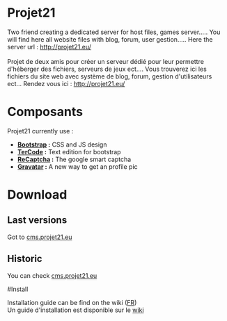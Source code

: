 # Projet21
Two friend creating a dedicated server for host files, games server.....
You will find here all website files with blog, forum, user gestion.....
Here the server url : http://projet21.eu/
<br/><br/>
Projet de deux amis pour créer un serveur dédié pour leur permettre d'héberger des fichiers, serveurs de jeux ect....
Vous trouverez ici les fichiers du site web avec système de blog, forum, gestion d'utilisateurs ect...
Rendez vous ici : http://projet21.eu/

# Composants
Projet21 currently use : <br />
* **[Bootstrap](https://github.com/twbs/bootstrap) :** CSS and JS design <br/>
* **[TerCode](https://github.com/Ternoc/TerCode) :** Text edition for bootstrap
* **[ReCaptcha](https://google.com/recaptcha) :** The google smart captcha
* **[Gravatar](https://gravatar.com) :** A new way to get an profile pic

# Download

## Last versions

Got to [cms.projet21.eu](http://cms.projet21.eu/)

## Historic

You can check [cms.projet21.eu](http://cms.projet21.eu/download)

#Install

Installation guide can be find on the wiki \([FR](https://github.com/Projet21/Projet21/wiki/Guide-d'installation-%5BFR%5D)\) <br/>
Un guide d'installation est disponible sur le [wiki](https://github.com/Projet21/Projet21/wiki/Guide-d'installation-%5BFR%5D)
